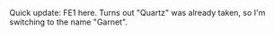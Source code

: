 Quick update: FE1 here. Turns out "Quartz" was already taken, so I'm switching to the name "Garnet".
